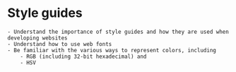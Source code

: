 # Style guides

```{admonition} Objectives
- Understand the importance of style guides and how they are used when developing websites
- Understand how to use web fonts
- Be familiar with the various ways to represent colors, including
    - RGB (including 32-bit hexadecimal) and
    - HSV
```

